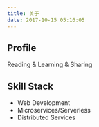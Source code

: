 ```yaml
---
title: 关于
date: 2017-10-15 05:16:05
---
```


## Profile

Reading & Learning & Sharing

## Skill Stack

+ Web Development
+ Microservices/Serverless
+ Distributed Services


